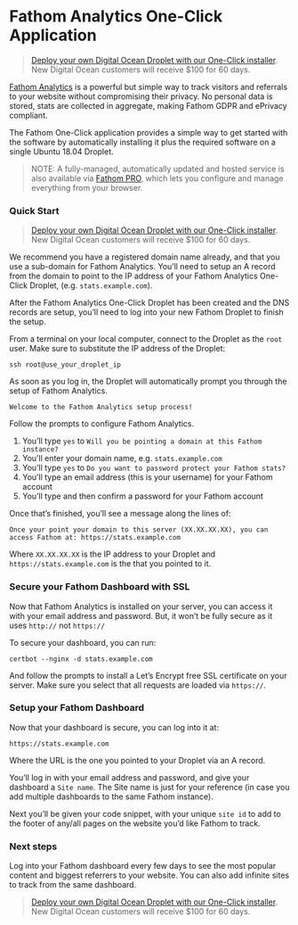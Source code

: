 # Fathom Analytics One-Click Application

> [Deploy your own Digital Ocean Droplet with our One-Click installer](https://marketplace.digitalocean.com/apps/fathom-analytics?action=deploy&refcode=a36c0e8abd93). New Digital Ocean customers will receive $100 for 60 days.

[Fathom Analytics](https://usefathom.com) is a powerful but simple way to track visitors and referrals to your website without compromising their privacy. No personal data is stored, stats are collected in aggregate, making Fathom GDPR and ePrivacy compliant.

The Fathom One-Click application provides a simple way to get started with the software by automatically installing it plus the required software on a single Ubuntu 18.04 Droplet.

> NOTE: A fully-managed, automatically updated and hosted service is also available via [Fathom PRO](https://usefathom.com), which lets you configure and manage everything from your browser.

### Quick Start

> [Deploy your own Digital Ocean Droplet with our One-Click installer](https://marketplace.digitalocean.com/apps/fathom-analytics?action=deploy&refcode=a36c0e8abd93). New Digital Ocean customers will receive $100 for 60 days.

We recommend you have a registered domain name already, and that you use a sub-domain for Fathom Analytics. You’ll need to setup an A record from the domain to point to the IP address of your Fathom Analytics One-Click Droplet, (e.g. `stats.example.com`).

After the Fathom Analytics One-Click Droplet has been created and the DNS records are setup, you’ll need to log into your new Fathom Droplet to finish the setup.

From a terminal on your local computer, connect to the Droplet as the `root` user. Make sure to substitute the IP address of the Droplet:

```ssh root@use_your_droplet_ip```

As soon as you log in, the Droplet will automatically prompt you through the setup of Fathom Analytics.

```Welcome to the Fathom Analytics setup process!```

Follow the prompts to configure Fathom Analytics.

1. You’ll type `yes` to `Will you be pointing a domain at this Fathom instance?`
2. You’ll enter your domain name, e.g. `stats.example.com`
3. You’ll type `yes` to `Do you want to password protect your Fathom stats?`
4. You’ll type an email address (this is your username) for your Fathom account
5. You’ll type and then confirm a password for your Fathom account

Once that’s finished, you’ll see a message along the lines of:

```Once your point your domain to this server (XX.XX.XX.XX), you can access Fathom at: https://stats.example.com```

Where `XX.XX.XX.XX` is the IP address to your Droplet and `https://stats.example.com` is the that you pointed to it.

### Secure your Fathom Dashboard with SSL

Now that Fathom Analytics is installed on your server, you can access it with your email address and password. But, it won’t be fully secure as it uses `http://` not `https://`

To secure your dashboard, you can run: 

```certbot --nginx -d stats.example.com```

And follow the prompts to install a Let’s Encrypt free SSL certificate on your server. Make sure you select that all requests are loaded via `https://`.

### Setup your Fathom Dashboard

Now that your dashboard is secure, you can log into it at:

```https://stats.example.com```

Where the URL is the one you pointed to your Droplet via an A record.

You’ll log in with your email address and password, and give your dashboard a `Site name`. The Site name is just for your reference (in case you add multiple dashboards to the same Fathom instance).

Next you’ll be given your code snippet, with your unique `site id` to add to the footer of any/all pages on the website you’d like Fathom to track.

### Next steps

Log into your Fathom dashboard every few days to see the most popular content and biggest referrers to your website. You can also add infinite sites to track from the same dashboard.

> [Deploy your own Digital Ocean Droplet with our One-Click installer](https://marketplace.digitalocean.com/apps/fathom-analytics?action=deploy&refcode=a36c0e8abd93). New Digital Ocean customers will receive $100 for 60 days.
